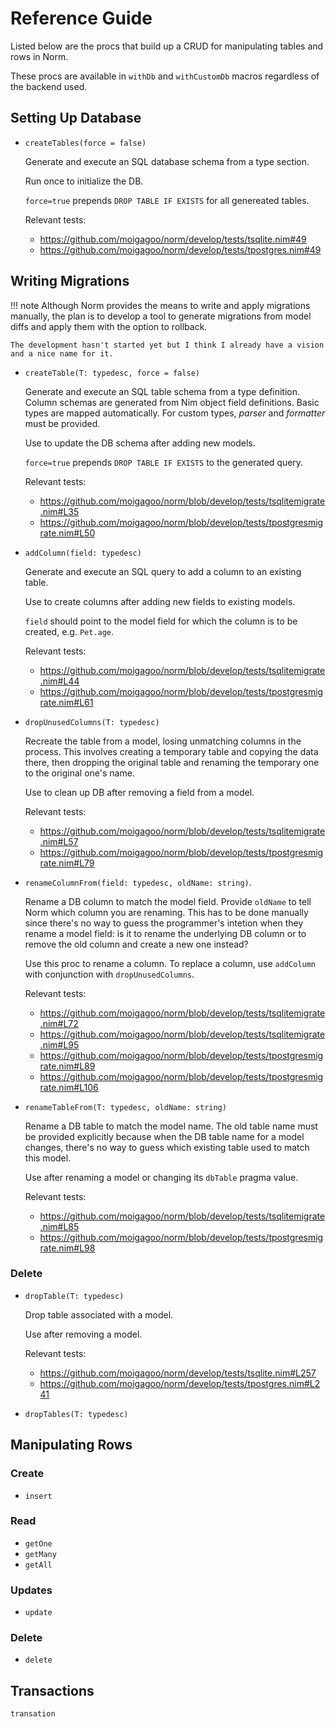 #   Reference Guide

Listed below are the procs that build up a CRUD for manipulating tables and rows in Norm.

These procs are available in `withDb` and `withCustomDb` macros regardless of the backend used.


##  Setting Up Database

-   `createTables(force = false)`

    Generate and execute an SQL database schema from a type section.

    Run once to initialize the DB.

    `force=true` prepends `DROP TABLE IF EXISTS` for all genereated tables.

    Relevant tests:

    -   https://github.com/moigagoo/norm/develop/tests/tsqlite.nim#49
    -   https://github.com/moigagoo/norm/develop/tests/tpostgres.nim#49


##  Writing Migrations

!!! note
    Although Norm provides the means to write and apply migrations manually, the plan is to develop a tool to generate migrations from model diffs and apply them with the option to rollback.

    The development hasn't started yet but I think I already have a vision and a nice name for it.

-   `createTable(T: typedesc, force = false)`

    Generate and execute an SQL table schema from a type definition. Column schemas are generated from Nim object field definitions. Basic types are mapped automatically. For custom types, _parser_ and _formatter_ must be provided.

    Use to update the DB schema after adding new models.

    `force=true` prepends `DROP TABLE IF EXISTS` to the generated query.

    Relevant tests:

    -   https://github.com/moigagoo/norm/blob/develop/tests/tsqlitemigrate.nim#L35
    -   https://github.com/moigagoo/norm/blob/develop/tests/tpostgresmigrate.nim#L50

-   `addColumn(field: typedesc)`

    Generate and execute an SQL query to add a column to an existing table.

    Use to create columns after adding new fields to existing models.

    `field` should point to the model field for which the column is to be created, e.g. `Pet.age`.

    Relevant tests:

    -   https://github.com/moigagoo/norm/blob/develop/tests/tsqlitemigrate.nim#L44
    -   https://github.com/moigagoo/norm/blob/develop/tests/tpostgresmigrate.nim#L61

-   `dropUnusedColumns(T: typedesc)`

    Recreate the table from a model, losing unmatching columns in the process. This involves creating a temporary table and copying the data there, then dropping the original table and renaming the temporary one to the original one's name.

    Use to clean up DB after removing a field from a model.

    Relevant tests:

    -   https://github.com/moigagoo/norm/blob/develop/tests/tsqlitemigrate.nim#L57
    -   https://github.com/moigagoo/norm/blob/develop/tests/tpostgresmigrate.nim#L79

-   `renameColumnFrom(field: typedesc, oldName: string)`.

    Rename a DB column to match the model field. Provide `oldName` to tell Norm which column you are renaming. This has to be done manually since there's no way to guess the programmer's intetion when they rename a model field: is it to rename the underlying DB column or to remove the old column and create a new one instead?

    Use this proc to rename a column. To replace a column, use `addColumn` with conjunction with `dropUnusedColumns`.

    Relevant tests:

    -   https://github.com/moigagoo/norm/blob/develop/tests/tsqlitemigrate.nim#L72
    -   https://github.com/moigagoo/norm/blob/develop/tests/tsqlitemigrate.nim#L95
    -   https://github.com/moigagoo/norm/blob/develop/tests/tpostgresmigrate.nim#L89
    -   https://github.com/moigagoo/norm/blob/develop/tests/tpostgresmigrate.nim#L106

-   `renameTableFrom(T: typedesc, oldName: string)`

    Rename a DB table to match the model name. The old table name must be provided explicitly because when the DB table name for a model changes, there's no way to guess which existing table used to match this model.

    Use after renaming a model or changing its `dbTable` pragma value.

    Relevant tests:

    -   https://github.com/moigagoo/norm/blob/develop/tests/tsqlitemigrate.nim#L85
    -   https://github.com/moigagoo/norm/blob/develop/tests/tpostgresmigrate.nim#L98


### Delete

-   `dropTable(T: typedesc)`

    Drop table associated with a model.

    Use after removing a model.

    Relevant tests:

    -   https://github.com/moigagoo/norm/develop/tests/tsqlite.nim#L257
    -   https://github.com/moigagoo/norm/develop/tests/tpostgres.nim#L241

- `dropTables(T: typedesc)`


## Manipulating Rows

### Create

- `insert`


### Read

- `getOne`
- `getMany`
- `getAll`


### Updates

-   `update`


### Delete

-   `delete`

## Transactions

`transation`
